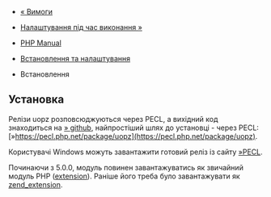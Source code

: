 - [« Вимоги](uopz.requirements.md)
- [Налаштування під час виконання »](uopz.configuration.md)

- [PHP Manual](index.md)
- [Встановлення та налаштування](uopz.setup.md)
- Встановлення

## Установка

Релізи uopz розповсюджуються через PECL, а вихідний код знаходиться на
[» github](https://github.com/krakjoe/uopz), найпростіший шлях до
установці - через PECL:
[»https://pecl.php.net/package/uopz](https://pecl.php.net/package/uopz).

Користувачі Windows можуть завантажити готовий реліз із сайту
[»PECL](https://windows.php.net/downloads/pecl/releases/uopz).

Починаючи з 5.0.0, модуль повинен завантажуватись як звичайний модуль PHP
([extension](ini.core.md#ini.extension)). Раніше його треба було
завантажувати як [zend_extension](ini.core.md#ini.zend-extension).
